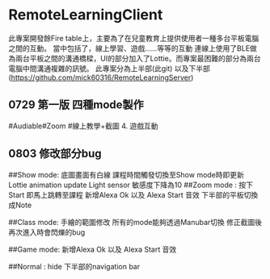 RemoteLearningClient
===
此專案開發餘Fire table上，主要為了在兒童教育上提供使用者一種多台平板電腦之間的互動。
當中包括了，線上學習、遊戲......等等的互動
連線上使用了BLE做為兩台平板之間的溝通橋樑，UI的部分加入了Lottie。而專案最困難的部分為兩台電腦中間溝通複雜的訊號。
此專案分為上半部(此git) 以及下半部(https://github.com/mick60316/RemoteLearningServer)

0729  第一版 四種mode製作
---
#Audiable#Zoom
#線上教學+截圖
  4. 遊戲互動
  
0803 修改部分bug
---
##Show mode:
    底圖畫面有白線
    課程時間觸發切換至Show mode時即更新
    Lottie animation update
    Light sensor 敏感度下降為10
##Zoom mode :
    按下Start 即馬上跳轉至課程
    新增Alexa Ok 以及 Alexa Start 音效
    下半部的平板切換成Note
  
##Class mode:
    手繪的範圍修改
    所有的mode能夠透過Manubar切換
    修正截圖後再次進入時會閃爍的bug
    
##Game mode:
    新增Alexa Ok 以及 Alexa Start 音效
    
##Normal :
    hide 下半部的navigation bar 
   
    
  
  
 
